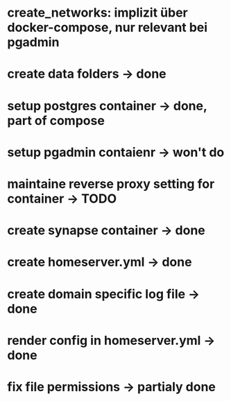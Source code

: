 #  create_networks: implizit über docker-compose, nur relevant bei pgadmin
#  create data folders -> done
#  setup postgres container -> done, part of compose
#  setup pgadmin contaienr -> won't do
#  maintaine reverse proxy setting for container -> TODO
#  create synapse container -> done
#  create homeserver.yml  -> done
#  create domain specific log file ->  done
#  render config in homeserver.yml -> done
#  fix file permissions -> partialy done